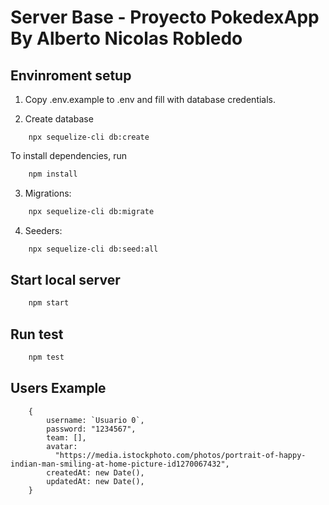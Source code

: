 # Server Base - Proyecto PokedexApp By Alberto Nicolas Robledo


## Envinroment setup


1) Copy .env.example to .env and fill with database credentials.

2) Create database 
``` mysql
    npx sequelize-cli db:create
```

To install dependencies, run
``` bash
    npm install
```

3) Migrations:
``` bash
    npx sequelize-cli db:migrate
```

4) Seeders:
``` bash
    npx sequelize-cli db:seed:all
```

## Start local server

``` bash
    npm start
```

## Run test
``` bash
    npm test
```

## Users Example
```
    {
        username: `Usuario 0`,       
        password: "1234567",
        team: [],
        avatar:
          "https://media.istockphoto.com/photos/portrait-of-happy-indian-man-smiling-at-home-picture-id1270067432",
        createdAt: new Date(),
        updatedAt: new Date(),
    }
```